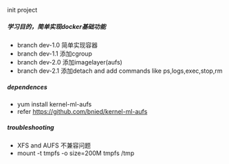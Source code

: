 init project
##### 学习目的，简单实现docker基础功能
- branch dev-1.0 简单实现容器
- branch dev-1.1 添加cgroup
- branch dev-2.0 添加imagelayer(aufs)
- branch dev-2.1 添加detach and add commands like ps,logs,exec,stop,rm 


##### dependences
- yum install kernel-ml-aufs
- refer https://github.com/bnied/kernel-ml-aufs

##### troubleshooting
- XFS and AUFS 不兼容问题
- mount -t tmpfs -o size=200M tmpfs /tmp
